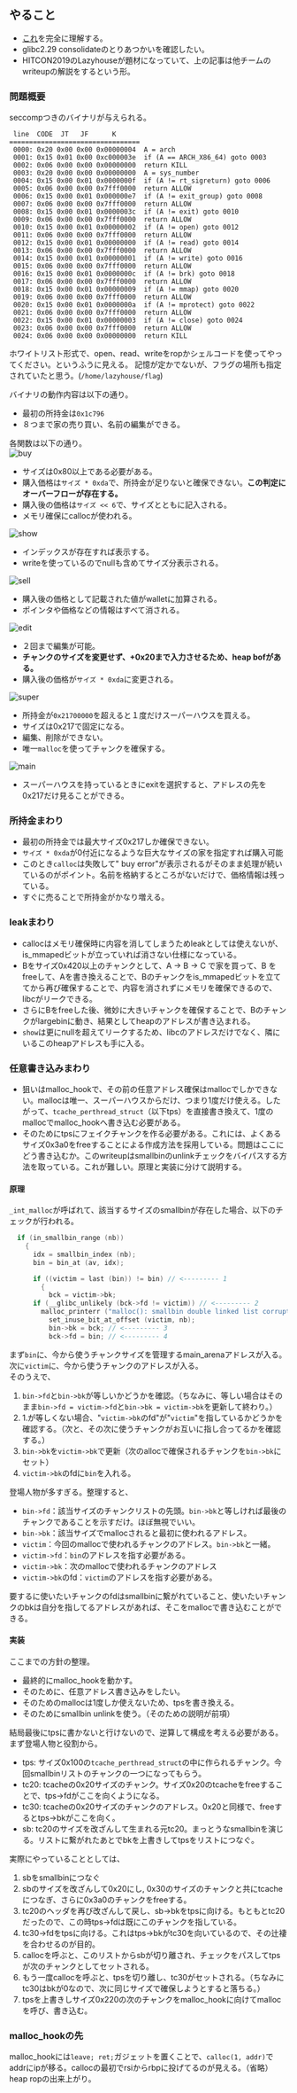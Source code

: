 ## やること
- [これ](https://syedfarazabrar.com/2019-10-24-hitconctf-lazyhouse-balsn-exploit-analysis/)を完全に理解する。
- glibc2.29 consolidateのとりあつかいを確認したい。
- HITCON2019のLazyhouseが題材になっていて、上の記事は他チームのwriteupの解説をするという形。

### 問題概要
seccompつきのバイナリが与えられる。
```
 line  CODE  JT   JF      K
=================================
 0000: 0x20 0x00 0x00 0x00000004  A = arch
 0001: 0x15 0x01 0x00 0xc000003e  if (A == ARCH_X86_64) goto 0003
 0002: 0x06 0x00 0x00 0x00000000  return KILL
 0003: 0x20 0x00 0x00 0x00000000  A = sys_number
 0004: 0x15 0x00 0x01 0x0000000f  if (A != rt_sigreturn) goto 0006
 0005: 0x06 0x00 0x00 0x7fff0000  return ALLOW
 0006: 0x15 0x00 0x01 0x000000e7  if (A != exit_group) goto 0008
 0007: 0x06 0x00 0x00 0x7fff0000  return ALLOW
 0008: 0x15 0x00 0x01 0x0000003c  if (A != exit) goto 0010
 0009: 0x06 0x00 0x00 0x7fff0000  return ALLOW
 0010: 0x15 0x00 0x01 0x00000002  if (A != open) goto 0012
 0011: 0x06 0x00 0x00 0x7fff0000  return ALLOW
 0012: 0x15 0x00 0x01 0x00000000  if (A != read) goto 0014
 0013: 0x06 0x00 0x00 0x7fff0000  return ALLOW
 0014: 0x15 0x00 0x01 0x00000001  if (A != write) goto 0016
 0015: 0x06 0x00 0x00 0x7fff0000  return ALLOW
 0016: 0x15 0x00 0x01 0x0000000c  if (A != brk) goto 0018
 0017: 0x06 0x00 0x00 0x7fff0000  return ALLOW
 0018: 0x15 0x00 0x01 0x00000009  if (A != mmap) goto 0020
 0019: 0x06 0x00 0x00 0x7fff0000  return ALLOW
 0020: 0x15 0x00 0x01 0x0000000a  if (A != mprotect) goto 0022
 0021: 0x06 0x00 0x00 0x7fff0000  return ALLOW
 0022: 0x15 0x00 0x01 0x00000003  if (A != close) goto 0024
 0023: 0x06 0x00 0x00 0x7fff0000  return ALLOW
 0024: 0x06 0x00 0x00 0x00000000  return KILL
 ```
ホワイトリスト形式で、open、read、writeをropかシェルコードを使ってやってください。というふうに見える。
記憶が定かでないが、フラグの場所も指定されていたと思う。(`/home/lazyhouse/flag`)

バイナリの動作内容は以下の通り。
- 最初の所持金は`0x1c796`
- ８つまで家の売り買い、名前の編集ができる。

各関数は以下の通り。  
![buy](/assets/lazyhouse/buy.png)

- サイズは0x80以上である必要がある。
- 購入価格は`サイズ * 0xda`で、所持金が足りないと確保できない。**この判定にオーバーフローが存在する。**
- 購入後の価格は`サイズ << 6`で、サイズとともに記入される。
- メモリ確保にcallocが使われる。

![show](/assets/lazyhouse/show.png)

- インデックスが存在すれば表示する。
- writeを使っているのでnullも含めてサイズ分表示される。

![sell](/assets/lazyhouse/sell.png)

- 購入後の価格として記載された値がwalletに加算される。
- ポインタや価格などの情報はすべて消される。

![edit](/assets/lazyhouse/edit.png)

- ２回まで編集が可能。
- **チャンクのサイズを変更せず、+0x20まで入力させるため、heap bofがある。**
- 購入後の価格が`サイズ * 0xda`に変更される。

![super](/assets/lazyhouse/super.png)

- 所持金が`0x21700000`を超えると１度だけスーパーハウスを買える。
- サイズは0x217で固定になる。
- 編集、削除ができない。
- 唯一`malloc`を使ってチャンクを確保する。

![main](/assets/lazyhouse/main.png)

- スーパーハウスを持っているときにexitを選択すると、アドレスの先を0x217だけ見ることができる。

### 所持金まわり
- 最初の所持金では最大サイズ0x217しか確保できない。
- `サイズ * 0xda`が0付近になるような巨大なサイズの家を指定すれば購入可能
- このとき`calloc`は失敗して" buy error"が表示されるがそのまま処理が続いているのがポイント。名前を格納するところがないだけで、価格情報は残っている。
- すぐに売ることで所持金がかなり増える。

### leakまわり
- callocはメモリ確保時に内容を消してしまうためleakとしては使えないが、is_mmapedビットが立っていれば消さない仕様になっている。
- Bをサイズ0x420以上のチャンクとして、A -> B -> C で家を買って、B をfreeして、Aを書き換えることで、Bのチャンクをis_mmapedビットを立ててから再び確保することで、内容を消されずにメモリを確保できるので、libcがリークできる。
- さらにBをfreeした後、微妙に大きいチャンクを確保することで、Bのチャンクがlargebinに動き、結果としてheapのアドレスが書き込まれる。
- `show`は更にnullを超えてリークするため、libcのアドレスだけでなく、隣にいるこのheapアドレスも手に入る。

### 任意書き込みまわり
- 狙いはmalloc_hookで、その前の任意アドレス確保はmallocでしかできない。mallocは唯一、スーパーハウスからだけ、つまり1度だけ使える。したがって、`tcache_perthread_struct`（以下tps）を直接書き換えて、1度のmallocでmalloc_hookへ書き込む必要がある。
- そのためにtpsにフェイクチャンクを作る必要がある。これには、よくあるサイズ0x3a0をfreeすることによる作成方法を採用している。問題はここにどう書き込むか。このwriteupはsmallbinのunlinkチェックをバイパスする方法を取っている。これが難しい。原理と実装に分けて説明する。
#### 原理
`_int_malloc`が呼ばれて、該当するサイズのsmallbinが存在した場合、以下のチェックが行われる。
```c
  if (in_smallbin_range (nb))
    {
      idx = smallbin_index (nb);
      bin = bin_at (av, idx);

      if ((victim = last (bin)) != bin) // <--------- 1
        {
          bck = victim->bk; 
	  if (__glibc_unlikely (bck->fd != victim)) // <--------- 2
	    malloc_printerr ("malloc(): smallbin double linked list corrupted");
          set_inuse_bit_at_offset (victim, nb);
          bin->bk = bck; // <--------- 3
          bck->fd = bin; // <--------- 4
```
まず`bin`に、今から使うチャンクサイズを管理するmain_arenaアドレスが入る。  
次に`victim`に、今から使うチャンクのアドレスが入る。  
そのうえで、
1. `bin->fd`と`bin->bk`が等しいかどうかを確認。（ちなみに、等しい場合はそのまま`bin->fd = victim->fd`と`bin->bk = victim->bk`を更新して終わり。）
2. 1.が等しくない場合、"`victim->bk`のfd"が"`victim`"を指しているかどうかを確認する。（次と、その次に使うチャンクがお互いに指し合ってるかを確認する。）
3. `bin->bk`を`victim->bk`で更新（次のallocで確保されるチャンクを`bin->bk`にセット）
4. `victim->bk`のfdに`bin`を入れる。

登場人物が多すぎる。整理すると、
- `bin->fd`：該当サイズのチャンクリストの先頭。`bin->bk`と等しければ最後のチャンクであることを示すだけ。ほぼ無視でいい。
- `bin->bk`：該当サイズでmallocされると最初に使われるアドレス。
- `victim`：今回のmallocで使われるチャンクのアドレス。`bin->bk`と一緒。
- `victim->fd`：`bin`のアドレスを指す必要がある。
- `victim->bk`：次のmallocで使われるチャンクのアドレス
- `victim->bk`のfd：`victim`のアドレスを指す必要がある。

要するに使いたいチャンクのfdはsmallbinに繋がれていること、使いたいチャンクのbkは自分を指してるアドレスがあれば、そこをmallocで書き込むことができる。

#### 実装
ここまでの方針の整理。
- 最終的にmalloc_hookを動かす。
- そのために、任意アドレス書き込みをしたい。
- そのためのmallocは1度しか使えないため、tpsを書き換える。
- そのためにsmallbin unlinkを使う。（そのための説明が前項）

結局最後にtpsに書かないと行けないので、逆算して構成を考える必要がある。  
まず登場人物と役割から。
- tps: サイズ0x100の`tcache_perthread_struct`の中に作られるチャンク。今回smallbinリストのチャンクの一つになってもらう。
- tc20: tcacheの0x20サイズのチャンク。サイズ0x20のtcacheをfreeすることで、tps->fdがここを向くようになる。
- tc30: tcacheの0x20サイズのチャンクのアドレス。0x20と同様で、freeするとtps->bkがここを向く。
- sb: tc20のサイズを改ざんして生まれる元tc20。まっとうなsmallbinを演じる。リストに繋がれたあとでbkを上書きしてtpsをリストにつなぐ。

実際にやっていることとしては、

1. sbをsmallbinにつなぐ
2. sbのサイズを改ざんして0x20にし, 0x30のサイズのチャンクと共にtcacheにつなぎ、さらに0x3a0のチャンクをfreeする。
3. tc20のヘッダを再び改ざんして戻し、sb->bkをtpsに向ける。もともとtc20だったので、この時tps->fdは既にこのチャンクを指している。
4. tc30->fdをtpsに向ける。これはtps->bkがtc30を向いているので、その辻褄を合わせるのが目的。
5. callocを呼ぶと、このリストからsbが切り離され、チェックをパスしてtpsが次のチャンクとしてセットされる。
6. もう一度callocを呼ぶと、tpsを切り離し、tc30がセットされる。（ちなみにtc30はbkが0なので、次に同じサイズで確保しようとすると落ちる。）
7. tpsを上書きしサイズ0x220の次のチャンクをmalloc_hookに向けてmallocを呼び、書き込む。

### malloc_hookの先
malloc_hookには`leave; ret;`ガジェットを置くことで、`calloc(1, addr)`でaddrにipが移る。callocの最初でrsiからrbpに投げてるのが見える。（省略）
heap ropの出来上がり。
